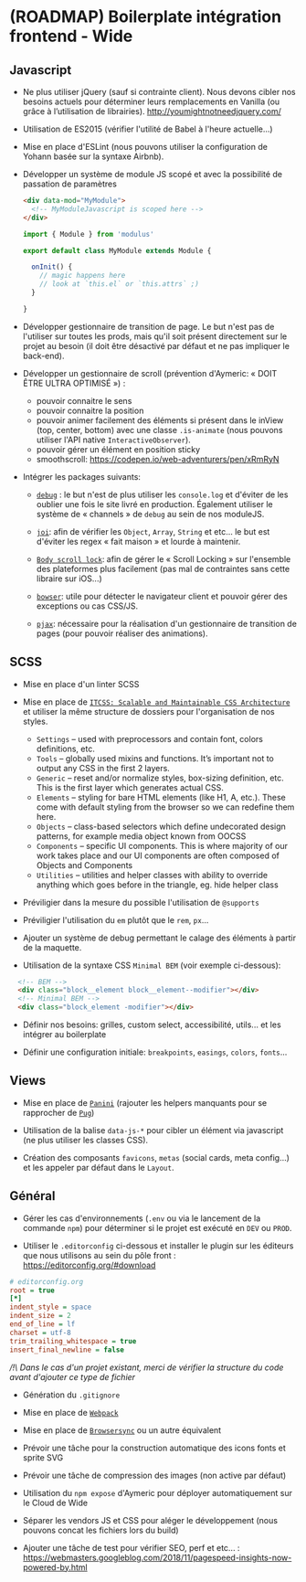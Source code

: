 # (ROADMAP) Boilerplate intégration frontend - Wide

## Javascript

- Ne plus utiliser jQuery (sauf si contrainte client). Nous devons cibler nos besoins actuels pour déterminer leurs remplacements en Vanilla (ou grâce à l’utilisation de librairies). http://youmightnotneedjquery.com/

- Utilisation de ES2015 (vérifier l'utilité de Babel à l'heure actuelle...)

- Mise en place d'ESLint (nous pouvons utiliser la configuration de Yohann basée sur la syntaxe Airbnb).

- Développer un système de module JS scopé et avec la possibilité de passation de paramètres
    ```html
    <div data-mod="MyModule">
      <!-- MyModuleJavascript is scoped here -->
    </div>
    ```

    ```js
    import { Module } from 'modulus'

    export default class MyModule extends Module {

      onInit() {
        // magic happens here
        // look at `this.el` or `this.attrs` ;)
      }

    }
    ```

- Développer gestionnaire de transition de page. Le but n'est pas de l'utiliser sur toutes les prods, mais qu'il soit présent directement sur le projet au besoin (il doit être désactivé par défaut et ne pas impliquer le back-end).

- Développer un gestionnaire de scroll (prévention d'Aymeric: « DOIT ÊTRE ULTRA OPTIMISÉ ») :
  - pouvoir connaitre le sens
  - pouvoir connaitre la position
  - pouvoir animer facilement des éléments si présent dans le inView (top, center, bottom) avec une classe `.is-animate` (nous pouvons utiliser l'API native `InteractiveObserver`).
  - pouvoir gérer un élément en position sticky
  - smoothscroll: https://codepen.io/web-adventurers/pen/xRmRyN


- Intégrer les packages suivants:
  - [`debug`](https://www.npmjs.com/package/debug) : le but n'est de plus utiliser les `console.log` et d'éviter de les oublier une fois le site livré en production. Également utiliser le système de « channels » de `debug` au sein de nos moduleJS.

  - [`joi`](https://www.npmjs.com/package/joi): afin de vérifier les `Object`, `Array`, `String` et etc... le but est d'éviter les regex « fait maison » et lourde à maintenir.

  - [`Body scroll lock`](https://www.npmjs.com/package/body-scroll-lock): afin de gérer le « Scroll Locking » sur l'ensemble des plateformes plus facilement (pas mal de contraintes sans cette libraire sur iOS...)

  - [`bowser`](https://www.npmjs.com/package/bowser): utile pour détecter le navigateur client et pouvoir gérer des exceptions ou cas CSS/JS.

  - [`pjax`](https://www.npmjs.com/package/pjax): nécessaire pour la réalisation d'un gestionnaire de transition de pages (pour pouvoir réaliser des animations). 


## SCSS

- Mise en place d'un linter SCSS

- Mise en place de [`ITCSS: Scalable and Maintainable CSS Architecture`](https://www.npmjs.com/package/pjax) et utiliser la même structure de dossiers pour l'organisation de nos styles.
  - `Settings` – used with preprocessors and contain font, colors definitions, etc.
  - `Tools` – globally used mixins and functions. It’s important not to output any CSS in the first 2 layers.
  - `Generic` – reset and/or normalize styles, box-sizing definition, etc. This is the first layer which generates actual CSS.
  - `Elements` – styling for bare HTML elements (like H1, A, etc.). These come with default styling from the browser so we can redefine them here.
  - `Objects` – class-based selectors which define undecorated design patterns, for example media object known from OOCSS
  - `Components` – specific UI components. This is where majority of our work takes place and our UI components are often composed of Objects and Components
  - `Utilities` – utilities and helper classes with ability to override anything which goes before in the triangle, eg. hide helper class



- Préviligier dans la mesure du possible l'utilisation de `@supports`

- Préviligier l'utilisation du `em` plutôt que le `rem`, `px`... 

- Ajouter un système de debug permettant le calage des éléments à partir de la maquette.

- Utilisation de la syntaxe CSS `Minimal BEM` (voir exemple ci-dessous):
```html
  <!-- BEM -->
  <div class="block__element block__element--modifier"></div>
  <!-- Minimal BEM -->
  <div class="block_element -modifier"></div>
```
  

- Définir nos besoins: grilles, custom select, accessibilité, utils... et les intégrer au boilerplate

- Définir une configuration initiale: `breakpoints`, `easings`, `colors`, `fonts`... 


## Views

- Mise en place de [`Panini`](https://www.npmjs.com/package/panini) (rajouter les helpers manquants pour se rapprocher de [`Pug`](https://www.npmjs.com/package/pug))

- Utilisation de la balise `data-js-*` pour cibler un élément via javascript (ne plus utiliser les classes CSS).

- Création des composants `favicons`, `metas` (social cards, meta config...) et les appeler par défaut dans le `Layout`.   


## Général

- Gérer les cas d'environnements (`.env` ou via le lancement de la commande `npm`) pour déterminer si le projet est exécuté en `DEV` ou `PROD`.

- Utiliser le `.editorconfig` ci-dessous et installer le plugin sur les éditeurs que nous utilisons au sein du pôle front : https://editorconfig.org/#download
```ini
# editorconfig.org
root = true
[*]
indent_style = space
indent_size = 2
end_of_line = lf
charset = utf-8
trim_trailing_whitespace = true
insert_final_newline = false
``` 

_/!\ Dans le cas d'un projet existant, merci de vérifier la structure du code avant d'ajouter ce type de fichier_

- Génération du `.gitignore`

- Mise en place de [`Webpack`](https://webpack.js.org/)

- Mise en place de [`Browsersync`](https://browsersync.io/) ou un autre équivalent

- Prévoir une tâche pour la construction automatique des icons fonts et sprite SVG

- Prévoir une tâche de compression des images (non active par défaut)

- Utilisation du `npm expose` d'Aymeric pour déployer automatiquement sur le Cloud de Wide

- Séparer les vendors JS et CSS pour aléger le développement (nous pouvons concat les fichiers lors du build)

- Ajouter une tâche de test pour vérifier SEO, perf et etc... : https://webmasters.googleblog.com/2018/11/pagespeed-insights-now-powered-by.html

